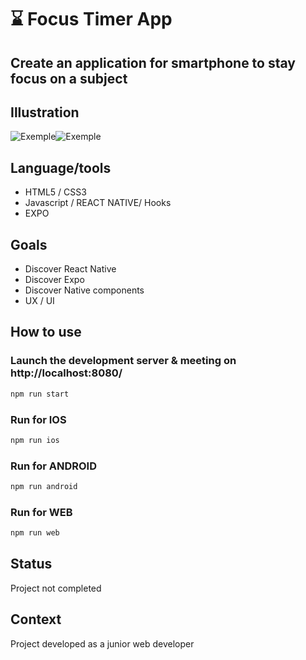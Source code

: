 #  :hourglass: Focus Timer App

## Create an application for smartphone to stay focus on a subject

## Illustration
![Exemple](screenshot.png=250x)![Exemple](screenshot1.png=250x)

## Language/tools
- HTML5 / CSS3
- Javascript / REACT NATIVE/ Hooks
- EXPO
  

## Goals 
- Discover React Native
- Discover Expo
- Discover Native components
- UX / UI

## How to use 

### Launch the development server & meeting on http://localhost:8080/
``` javascript
npm run start
```

### Run for IOS
``` javascript
npm run ios
```
### Run for ANDROID
``` javascript
npm run android
```
### Run for WEB
``` javascript
npm run web
```

## Status
Project not completed

## Context
Project developed as a junior web developer

